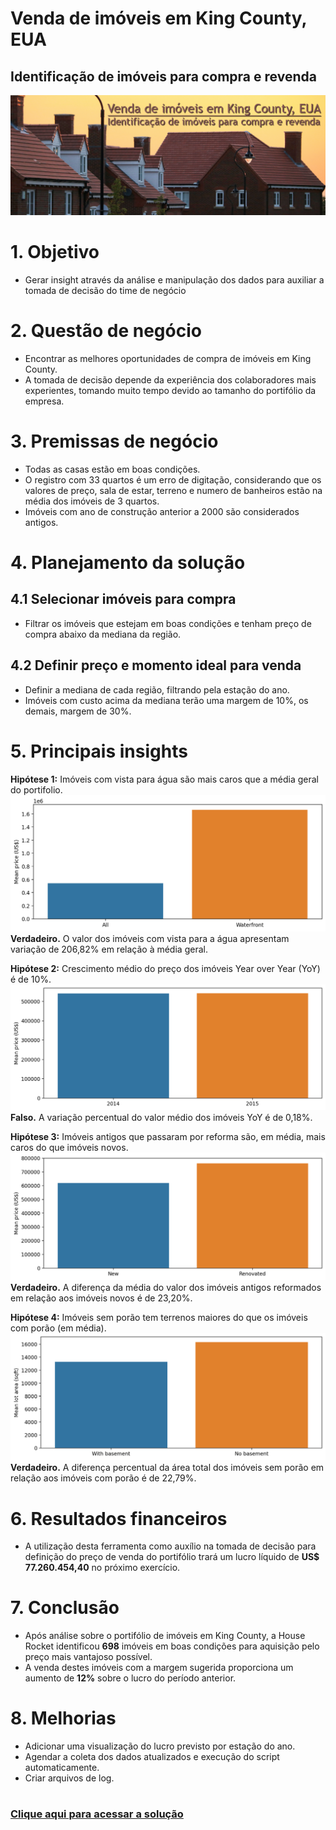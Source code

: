 # Venda de imóveis em King County, EUA

## Identificação de imóveis para compra e revenda
![](project\header.png)

# 1. Objetivo
- Gerar insight através da análise e manipulação dos dados para auxiliar a tomada de decisão do time de negócio

# 2. Questão de negócio
- Encontrar as melhores oportunidades de compra de imóveis em King County.
- A tomada de decisão depende da experiência dos colaboradores mais experientes, tomando muito tempo devido ao tamanho do portifólio da empresa.

# 3. Premissas de negócio
- Todas as casas estão em boas condições.
- O registro com 33 quartos é um erro de digitação, considerando que os valores de preço, sala de estar, terreno e numero de banheiros estão na média dos imóveis de 3 quartos.
- Imóveis com ano de construção anterior a 2000 são considerados antigos.

# 4. Planejamento da solução
## 4.1 Selecionar imóveis para compra
- Filtrar os imóveis que estejam em boas condições e tenham preço de compra abaixo da mediana da região.
## 4.2 Definir preço e momento ideal para venda
- Definir a mediana de cada região, filtrando pela estação do ano.
- Imóveis com custo acima da mediana terão uma margem de 10%, os demais, margem de 30%.
# 5. Principais insights
**Hipótese 1:** Imóveis com vista para água são mais caros que a média geral do portifolio.
![](project\h1.png)
**Verdadeiro.** O valor dos imóveis com vista para a água apresentam variação de 206,82% em relação à média geral.

**Hipótese 2:** Crescimento médio do preço dos imóveis Year over Year (YoY) é de 10%.
![](project\h2.png)
**Falso.** A variação percentual do valor médio dos imóveis YoY é de 0,18%.

**Hipótese 3:** Imóveis antigos que passaram por reforma são, em média, mais caros do que imóveis novos.
![](project\h3.png)
**Verdadeiro.** A diferença da média do valor dos imóveis antigos reformados em relação aos imóveis novos é de 23,20%.

**Hipótese 4:** Imóveis sem porão tem terrenos maiores do que os imóveis com porão (em média).
![](project\h4.png)
**Verdadeiro.** A diferença percentual da área total dos imóveis sem porão em relação aos imóveis com porão é de 22,79%.

# 6. Resultados financeiros
- A utilização desta ferramenta como auxílio na tomada de decisão para definição do preço de venda do portifólio trará um lucro líquido de **US$ 77.260.454,40** no próximo exercício.
# 7. Conclusão
- Após análise sobre o portifólio de imóveis em King County, a House Rocket identificou **698** imóveis em boas condições para aquisição pelo preço mais vantajoso possível.
- A venda destes imóveis com a margem sugerida proporciona um aumento de **12%** sobre o lucro do período anterior.
# 8. Melhorias
- Adicionar uma visualização do lucro previsto por estação do ano.
- Agendar a coleta dos dados atualizados e execução do script automaticamente.
- Criar arquivos de log.
#
### [Clique aqui para acessar a solução](https://p00-kingcounty.herokuapp.com/)







